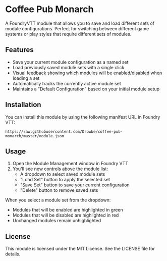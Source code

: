 # Coffee Pub Monarch

A FoundryVTT module that allows you to save and load different sets of module configurations. Perfect for switching between different game systems or play styles that require different sets of modules.

## Features

- Save your current module configuration as a named set
- Load previously saved module sets with a single click
- Visual feedback showing which modules will be enabled/disabled when loading a set
- Automatically tracks the currently active module set
- Maintains a "Default Configuration" based on your initial module setup

## Installation

You can install this module by using the following manifest URL in Foundry VTT:
```
https://raw.githubusercontent.com/Drowbe/coffee-pub-monarch/master/module.json
```

## Usage

1. Open the Module Management window in Foundry VTT
2. You'll see new controls above the module list:
   - A dropdown to select saved module sets
   - "Load Set" button to apply the selected set
   - "Save Set" button to save your current configuration
   - "Delete" button to remove saved sets

When you select a module set from the dropdown:
- Modules that will be enabled are highlighted in green
- Modules that will be disabled are highlighted in red
- Unchanged modules remain unhighlighted

## License

This module is licensed under the MIT License. See the LICENSE file for details. 